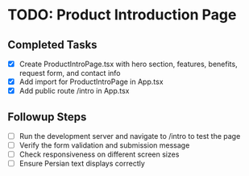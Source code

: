 # TODO: Product Introduction Page

## Completed Tasks
- [x] Create ProductIntroPage.tsx with hero section, features, benefits, request form, and contact info
- [x] Add import for ProductIntroPage in App.tsx
- [x] Add public route /intro in App.tsx

## Followup Steps
- [ ] Run the development server and navigate to /intro to test the page
- [ ] Verify the form validation and submission message
- [ ] Check responsiveness on different screen sizes
- [ ] Ensure Persian text displays correctly
